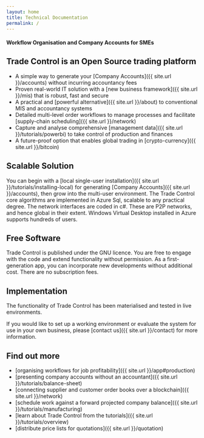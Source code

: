 ```yaml
---
layout: home
title: Technical Documentation
permalink: /
---
```

#### Workflow Organisation and Company Accounts for SMEs

## Trade Control is an Open Source trading platform

- A simple way to generate your [Company Accounts]({{ site.url }}/accounts) without incurring accountancy fees
- Proven real-world IT solution with a [new business framework]({{ site.url }}/mis) that is robust, fast and secure
- A practical and [powerful alternative]({{ site.url }}/about) to conventional MIS and accountancy systems
- Detailed multi-level order workflows to manage processes and facilitate [supply-chain scheduling]({{ site.url }}/network)
- Capture and analyse comprehensive [management data]({{ site.url }}/tutorials/powerbi) to take control of production and finances
- A future-proof option that enables global trading in [crypto-currency]({{ site.url }}/bitcoin)

## Scalable Solution

You can begin with a [local single-user installation]({{ site.url }}/tutorials/installing-local) for generating [Company Accounts]({{ site.url }}/accounts), then grow into the multi-user environment. The Trade Control core algorithms are implemented in Azure Sql, scalable to any practical degree. The network interfaces are coded in c#. These are P2P networks, and hence global in their extent. Windows Virtual Desktop installed in Azure supports hundreds of users.

## Free Software

Trade Control is published under the GNU licence. You are free to engage with the code and extend functionality without permission. As a first-generation app, you can incorporate new developments without additional cost. There are no subscription fees.

## Implementation

The functionality of Trade Control has been materialised and tested in live environments.

If you would like to set up a working environment or evaluate the system for use in your own business, please [contact us]({{ site.url }}/contact) for more information.

## Find out more

- [organising workflows for job profitability]({{ site.url }}/app#production)
- [presenting company accounts without an accountant]({{ site.url }}/tutorials/balance-sheet)
- [connecting supplier and customer order books over a blockchain]({{ site.url }}/network)
- [schedule work against a forward projected company balance]({{ site.url }}/tutorials/manufacturing)
- [learn about Trade Control from the tutorials]({{ site.url }}/tutorials/overview)
- [distribute price lists for quotations]({{ site.url }}/quotation)
